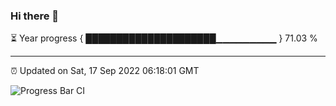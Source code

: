 ### Hi there 👋

⏳ Year progress { █████████████████████▁▁▁▁▁▁▁▁▁ } 71.03 %

---

⏰ Updated on Sat, 17 Sep 2022 06:18:01 GMT

![Progress Bar CI](https://github.com/liununu/liununu/workflows/Progress%20Bar%20CI/badge.svg)
